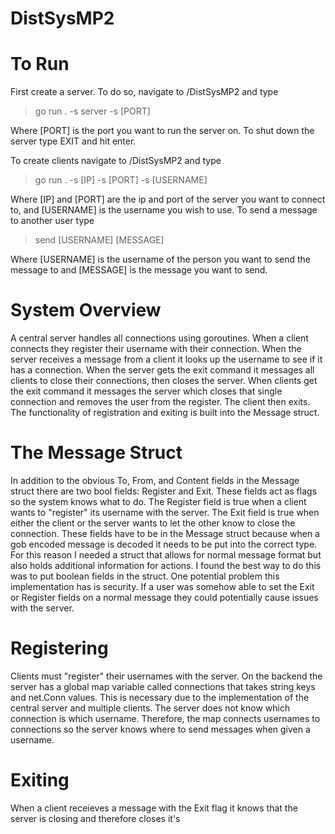 # DistSysMP2

# To Run
First create a server. To do so, navigate to /DistSysMP2 and type
> go run . -s server -s [PORT]

Where [PORT] is the port you want to run the server on.
To shut down the server type EXIT and hit enter.

To create clients navigate to /DistSysMP2 and type
> go run . -s [IP] -s [PORT] -s [USERNAME]

Where [IP] and [PORT] are the ip and port of the server you want to connect to, and [USERNAME] is the username you wish to use.
To send a message to another user type
> send [USERNAME] [MESSAGE]

Where [USERNAME] is the username of the person you want to send the message to and [MESSAGE] is the message you want to send.

# System Overview
A central server handles all connections using goroutines. When a client connects they register their username with their connection. When the server receives a message from a client it looks up the username to see if it has a connection. When the server gets the exit command it messages all clients to close their connections, then closes the server. When clients get the exit command it messages the server which closes that single connection and removes the user from the register. The client then exits. The functionality of registration and exiting is built into the Message struct.

# The Message Struct
In addition to the obvious To, From, and Content fields in the Message struct there are two bool fields: Register and Exit. These fields act as flags so the system knows what to do. The Register field is true when a client wants to "register" its username with the server. The Exit field is true when either the client or the server wants to let the other know to close the connection. These fields have to be in the Message struct because when a gob encoded message is decoded it needs to be put into the correct type. For this reason I needed a struct that allows for normal message format but also holds additional information for actions. I found the best way to do this was to put boolean fields in the struct. One potential problem this implementation has is security. If a user was somehow able to set the Exit or Register fields on a normal message they could potentially cause issues with the server.

# Registering
Clients must "register" their usernames with the server. On the backend the server has a global map variable called connections that takes string keys and net.Conn values. This is necessary due to the implementation of the central server and multiple clients. The server does not know which connection is which username. Therefore, the map connects usernames to connections so the server knows where to send messages when given a username.

# Exiting
When a client receieves a message with the Exit flag it knows that the server is closing and therefore closes it's
